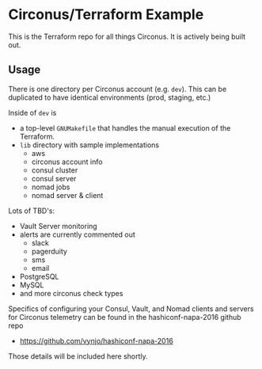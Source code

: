 # Circonus/Terraform Example

This is the Terraform repo for all things Circonus. It is actively being built out.

## Usage

There is one directory per Circonus account (e.g. `dev`). This can be duplicated to have identical environments (prod, staging, etc.)

Inside of `dev` is
- a top-level `GNUMakefile` that handles the manual execution of the Terraform.
- `lib` directory with sample implementations
     - aws
     - circonus account info
     - consul cluster
     - consul server
     - nomad jobs
     - nomad server & client

Lots of TBD's:
- Vault Server monitoring
- alerts are currently commented out
     - slack
     - pagerduity
     - sms
     - email
- PostgreSQL
- MySQL
- and more circonus check types

Specifics of configuring your Consul, Vault, and Nomad clients and servers for Circonus telemetry can be found in the hashiconf-napa-2016 github repo
- https://github.com/vynjo/hashiconf-napa-2016

Those details will be included here shortly.
